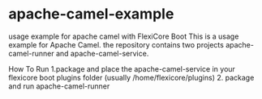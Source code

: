 # apache-camel-example
usage example for apache camel with FlexiCore Boot
This is a usage example for Apache Camel.
the repository contains two projects apache-camel-runner and apache-camel-service.

How To Run
1.package and place the apache-camel-service in your flexicore boot plugins folder (usually /home/flexicore/plugins)
2. package and run  apache-camel-runner
